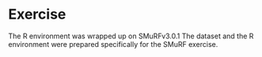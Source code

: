 # Exercise

The R environment was wrapped up on SMuRFv3.0.1
The dataset and the R environment were prepared specifically for the SMuRF exercise. 
